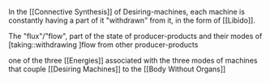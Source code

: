 In the [[Connective Synthesis]] of Desiring-machines, each machine is constantly having a part of it "withdrawn" from it, in the form of [[Libido]].

The "flux"/"flow", part of the state of producer-products and their modes of [taking::withdrawing ]flow from other producer-products  

one of the three [[Energies]] associated with the three modes of machines that couple [[Desiring Machines]] to the [[Body Without Organs]]